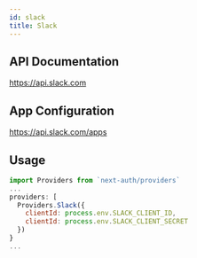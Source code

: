 ```yaml
---
id: slack
title: Slack
---
```


## API Documentation

https://api.slack.com

## App Configuration

https://api.slack.com/apps

## Usage

```js
import Providers from `next-auth/providers`
...
providers: [
  Providers.Slack({
    clientId: process.env.SLACK_CLIENT_ID,
    clientId: process.env.SLACK_CLIENT_SECRET
  })
}
...
